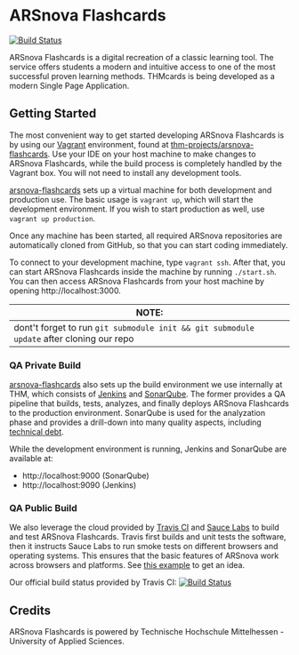 # ARSnova Flashcards
[![Build Status](https://travis-ci.org/thm-projects/arsnova-flashcards.svg?branch=master)](https://travis-ci.org/thm-projects/arsnova-flashcards)

ARSnova Flashcards is a digital recreation of a classic learning tool. The service offers students a modern and intuitive access to one of the most successful proven learning methods. THMcards is being developed as a modern Single Page Application.

## Getting Started

The most convenient way to get started developing ARSnova Flashcards is by using
our [Vagrant](http://www.vagrantup.com/) environment, found at
[thm-projects/arsnova-flashcards](https://github.com/thm-projects/arsnova-flashcards).
Use your IDE on your host machine to make changes to ARSnova Flashcards, while the build
process is completely handled by the Vagrant box. You will not need to install
any development tools.

[arsnova-flashcards](https://github.com/thm-projects/arsnova-flashcards) sets up a
virtual machine for both development and production use. The basic usage is
`vagrant up`, which will start the development environment. If you wish to start
production as well, use `vagrant up production`.

Once any machine has been started, all required ARSnova repositories are
automatically cloned from GitHub, so that you can start coding immediately.

To connect to your development machine, type `vagrant ssh`. After that, you can
start ARSnova Flashcards inside the machine by running `./start.sh`. You can then access
ARSnova Flashcards from your host machine by opening http://localhost:3000.

|NOTE:                                                                                     | 
|------------------------------------------------------------------------------------------|
| dont't forget to run `git submodule init && git submodule update` after cloning our repo |

### QA Private Build

[arsnova-flashcards](https://github.com/thm-projects/arsnova-flashcards) also sets up
the build environment we use internally at THM, which consists of
[Jenkins](http://jenkins-ci.org/) and [SonarQube](http://www.sonarqube.org/).
The former provides a QA pipeline that builds, tests, analyzes, and finally
deploys ARSnova Flashcards to the production environment. SonarQube is used for the
analyzation phase and provides a drill-down into many quality aspects, including
[technical debt](https://en.wikipedia.org/wiki/Technical_debt).

While the development environment is running, Jenkins and SonarQube are
available at:

- http://localhost:9000 (SonarQube)
- http://localhost:9090 (Jenkins)

### QA Public Build

We also leverage the cloud provided by [Travis CI](https://travis-ci.org/) and
[Sauce Labs](https://saucelabs.com/) to build and test ARSnova Flashcards. Travis first
builds and unit tests the software, then it instructs Sauce Labs to run smoke
tests on different browsers and operating systems. This ensures that the basic
features of ARSnova work across browsers and platforms. See
[this example](https://saucelabs.com/tests/4beecf8c754f418da0b75259c039c077) to
get an idea.

Our official build status provided by Travis CI: [![Build Status](https://travis-ci.org/thm-projects/arsnova-flashcards.svg?branch=master)](https://travis-ci.org/thm-projects/arsnova-flashcards)

## Credits

ARSnova Flashcards is powered by Technische Hochschule Mittelhessen - University of Applied Sciences.

